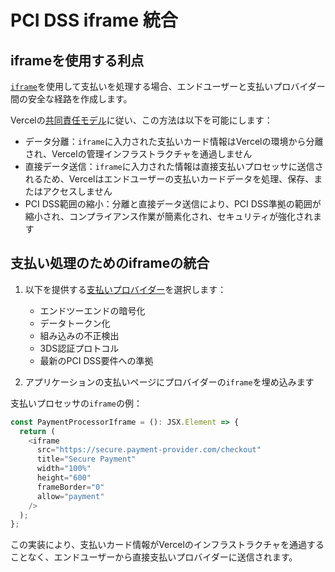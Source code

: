 # PCI DSS iframe 統合

## iframeを使用する利点

[`iframe`](https://developer.mozilla.org/en-US/docs/Web/HTML/Element/iframe)を使用して支払いを処理する場合、エンドユーザーと支払いプロバイダー間の安全な経路を作成します。

Vercelの[共同責任モデル](/docs/security/shared-responsibility)に従い、この方法は以下を可能にします：

- データ分離：`iframe`に入力された支払いカード情報はVercelの環境から分離され、Vercelの管理インフラストラクチャを通過しません
- 直接データ送信：`iframe`に入力された情報は直接支払いプロセッサに送信されるため、Vercelはエンドユーザーの支払いカードデータを処理、保存、またはアクセスしません
- PCI DSS範囲の縮小：分離と直接データ送信により、PCI DSS準拠の範囲が縮小され、コンプライアンス作業が簡素化され、セキュリティが強化されます

## 支払い処理のためのiframeの統合

1. 以下を提供する[支払いプロバイダー](https://www.pcisecuritystandards.org/glossary/payment-processor/)を選択します：
   - エンドツーエンドの暗号化
   - データトークン化
   - 組み込みの不正検出
   - 3DS認証プロトコル
   - 最新のPCI DSS要件への準拠

2. アプリケーションの支払いページにプロバイダーの`iframe`を埋め込みます

支払いプロセッサの`iframe`の例：

```typescript
const PaymentProcessorIframe = (): JSX.Element => {
  return (
    <iframe
      src="https://secure.payment-provider.com/checkout"
      title="Secure Payment"
      width="100%"
      height="600"
      frameBorder="0"
      allow="payment"
    />
  );
};
```

この実装により、支払いカード情報がVercelのインフラストラクチャを通過することなく、エンドユーザーから直接支払いプロバイダーに送信されます。
